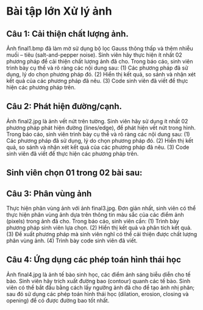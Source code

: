 # Bài tập lớn Xử lý ảnh
## Câu 1: Cải thiện chất lượng ảnh.
Ảnh final1.bmp đã làm mờ sử dụng bộ lọc Gauss thông thấp và thêm nhiễu muối – tiêu (salt-and-pepper noise). Sinh viên hãy thực hiện ít nhất 02 phương pháp để cải thiện chất lượng ảnh đã cho. Trong báo cáo, sinh viên trình bày cụ thể và rõ ràng các nội dung sau:
(1) Các phương pháp đã sử dụng, lý do chọn phương pháp đó.
(2) Hiển thị kết quả, so sánh và nhận xét kết quả của các phương pháp đã nêu.
(3) Code sinh viên đã viết để thực hiện các phương pháp trên.
## Câu 2: Phát hiện đường/cạnh.
Ảnh final2.jpg là ảnh vết nứt trên tường. Sinh viên hãy sử dụng ít nhất 02 phương pháp phát hiện đường (lines/edge), để phát hiện vết nứt trong hình. Trong báo cáo, sinh viên trình bày cụ thể và rõ ràng các nội dung sau:
(1) Các phương pháp đã sử dụng, lý do chọn phương pháp đó.
(2) Hiển thị kết quả, so sánh và nhận xét kết quả của các phương pháp đã nêu.
(3) Code sinh viên đã viết để thực hiện các phương pháp trên.
## Sinh viên chọn 01 trong 02 bài sau:
## Câu 3: Phân vùng ảnh
Thực hiện phân vùng ảnh với ảnh final3.jpg. Đơn giản nhất, sinh viên có thể thực hiện phân vùng ảnh dựa trên thông tin màu sắc của các điểm ảnh (pixels) trong ảnh đã cho. Trong báo cáo, sinh viên cần:
(1) Trình bày phương pháp sinh viên lựa chọn.
(2) Hiển thị kết quả và phân tích kết quả.
(3) Đề xuất phương pháp mà sinh viên nghĩ có thể cải thiện được chất lượng phân vùng ảnh.
(4) Trình bày code sinh viên đã viết.
## Câu 4: Ứng dụng các phép toán hình thái học
Ảnh final4.jpg là ảnh tế bào sinh học, các điểm ảnh sáng biễu diễn cho tế bào. Sinh viên hãy trích xuất đường bao (contour) quanh các tế bào. Sinh viên có thể bắt đầu bằng cách lấy ngưỡng ảnh đã cho để tạo ảnh nhị phân; sau đó sử dụng các phép toán hình thái học (dilation, erosion, closing và opening) để có được đường bao tốt nhất.

